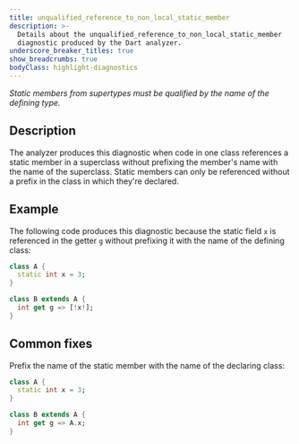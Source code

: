 ```yaml
---
title: unqualified_reference_to_non_local_static_member
description: >-
  Details about the unqualified_reference_to_non_local_static_member
  diagnostic produced by the Dart analyzer.
underscore_breaker_titles: true
show_breadcrumbs: true
bodyClass: highlight-diagnostics
---
```


_Static members from supertypes must be qualified by the name of the defining type._

## Description

The analyzer produces this diagnostic when code in one class references a
static member in a superclass without prefixing the member's name with the
name of the superclass. Static members can only be referenced without a
prefix in the class in which they're declared.

## Example

The following code produces this diagnostic because the static field `x` is
referenced in the getter `g` without prefixing it with the name of the
defining class:

```dart
class A {
  static int x = 3;
}

class B extends A {
  int get g => [!x!];
}
```

## Common fixes

Prefix the name of the static member with the name of the declaring class:

```dart
class A {
  static int x = 3;
}

class B extends A {
  int get g => A.x;
}
```

